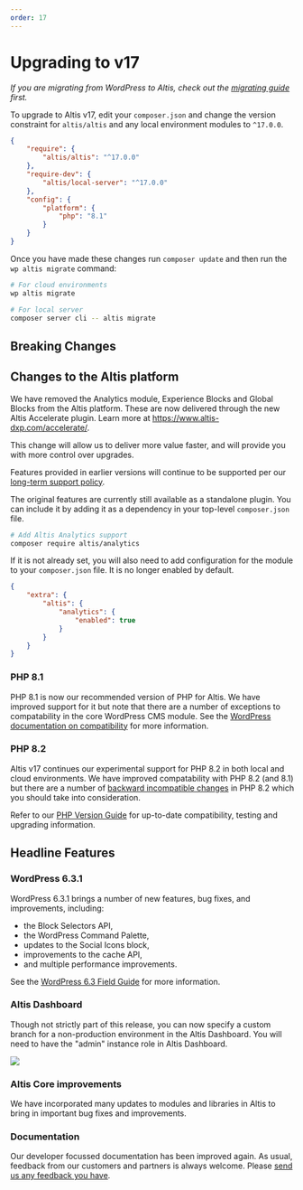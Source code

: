 ```yaml
---
order: 17
---
```


# Upgrading to v17

_If you are migrating from WordPress to Altis, check out
the [migrating guide](../migrating/) first._

To upgrade to Altis v17, edit your `composer.json` and change the version
constraint for `altis/altis` and any local environment modules to `^17.0.0`.

```json
{
	"require": {
		"altis/altis": "^17.0.0"
	},
	"require-dev": {
		"altis/local-server": "^17.0.0"
	},
	"config": {
		"platform": {
			"php": "8.1"
		}
	}
}
```

Once you have made these changes run `composer update` and then run
the `wp altis migrate` command:

```sh
# For cloud environments
wp altis migrate

# For local server
composer server cli -- altis migrate
```

## Breaking Changes

## Changes to the Altis platform

We have removed the Analytics module, Experience Blocks and Global Blocks from
the Altis platform. These are now delivered through the new Altis Accelerate
plugin. Learn more at https://www.altis-dxp.com/accelerate/.

This change will allow us to deliver more value faster, and will provide you
with more control over upgrades.

Features provided in earlier versions will continue to be supported per
our [long-term support policy](docs://guides/long-term-support.md).

The original features are currently still available as a standalone plugin.
You can include it by adding it as a dependency in your
top-level `composer.json` file.

```sh
# Add Altis Analytics support
composer require altis/analytics
```

If it is not already set, you will also need to add configuration for the
module to your `composer.json` file. It is no longer enabled by default.

```json
{
	"extra": {
		"altis": {
			"analytics": {
				"enabled": true
			}
		}
	}
}
```

### PHP 8.1

PHP 8.1 is now our recommended version of PHP for Altis. We have improved
support for it but note that there are a number of exceptions to
compatability in the core WordPress CMS module. See the [WordPress
documentation on compatibility](https://make.wordpress.org/core/handbook/references/php-compatibility-and-wordpress-versions/)
for more information.

### PHP 8.2 ###

Altis v17 continues our experimental support for PHP 8.2 in both local and cloud
environments. We have improved compatability with PHP 8.2 (and 8.1) but there
are a number
of [backward incompatible changes](https://www.php.net/manual/en/migration82.incompatible.php)
in PHP 8.2 which you should take into consideration.

Refer to our [PHP Version Guide](docs://guides/updating-php/) for up-to-date
compatibility, testing and upgrading information.

## Headline Features

### WordPress 6.3.1

WordPress 6.3.1 brings a number of new features, bug fixes, and improvements,
including:

- the Block Selectors API,
- the WordPress Command Palette,
- updates to the Social Icons block,
- improvements to the cache API,
- and multiple performance improvements.

See
the [WordPress 6.3 Field Guide](https://make.wordpress.org/core/2023/07/18/wordpress-6-3-field-guide/)
for more information.

### Altis Dashboard

Though not strictly part of this release, you can now specify a custom branch
for a non-production environment in the Altis Dashboard. You will need to have
the "admin" instance role in Altis Dashboard.

![](../assets/altis-dashboard-self-service-branches.gif)

### Altis Core improvements

We have incorporated many updates to modules and libraries in Altis to bring in
important bug fixes and improvements.

### Documentation

Our developer focussed documentation has been improved again. As usual, feedback
from our customers and partners is always welcome.
Please [send us any feedback you have](mailto://support@altis-dxp.com).
